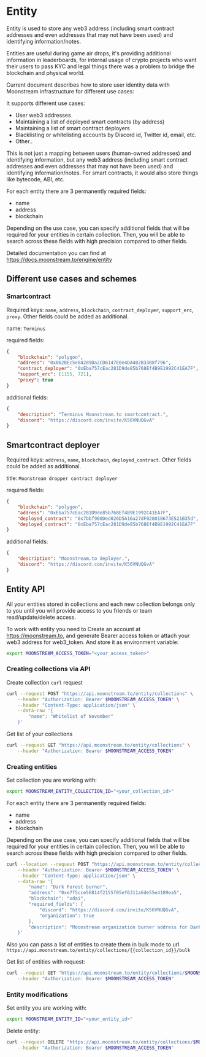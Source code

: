 # Entity

Entity is used to store any web3 address (including smart contract addresses and even addresses that may not have been used) and identifying information/notes.

Entities are useful during game air drops, it's providing additional information in leaderboards, for internal usage of crypto projects who want their users to pass KYC and legal things there was a problem to bridge the blockchain and physical world.

Current document describes how to store user identity data with Moonstream infrastructure for different use cases:

It supports different use cases:

-   User web3 addresses
-   Maintaining a list of deployed smart contracts (by address)
-   Maintaining a list of smart contract deployers
-   Blacklisting or whitelisting accounts by Discord id, Twitter id, email, etc.
-   Other..

This is not just a mapping between users (human-owned addresses) and identifying information, but any web3 address (including smart contract addresses and even addresses that may not have been used) and identifying information/notes. For smart contracts, it would also store things like bytecode, ABI, etc.

For each entity there are 3 permanently required fields:

-   name
-   address
-   blockchain

Depending on the use case, you can specify additional fields that will be required for your entities in certain collection. Then, you will be able to search across these fields with high precision compared to other fields.

Detailed documentation you can find at https://docs.moonstream.to/engine/entity

## Different use cases and schemes

### Smartcontract

Required keys: `name`, `address`, `blockchain`, `contract_deployer`, `support_erc`, `proxy`. Other fields could be added as additional.

name: `Terminus`

required fields:

```json
{
	"blockchain": "polygon",
	"address": "0x062BEc5e84289Da2CD6147E0e4DA402B33B8f796",
	"contract_deployer": "0xEba757cEac281D9de85b768Ef4B9E1992C41EA7F",
	"support_erc": [1155, 721],
	"proxy": true
}
```

additional fields:

```json
{
	"description": "Terminus Moonstream.to smartcontract.",
	"discord": "https://discord.com/invite/K56VNUQGvA"
}
```

## Smartcontract deployer

Required keys: `address`, `name`, `blockchain`, `deployed_contract`. Other fields could be added as additional.

title: `Moonstream dropper contract deployer`

required fields:

```json
{
	"blockchain": "polygon",
	"address": "0xEba757cEac281D9de85b768Ef4B9E1992C41EA7F",
	"deployed_contract": "0x7bbf900Ded826D5A16a27dF028018673E521B35d",
	"deployed_contract": "0xEba757cEac281D9de85b768Ef4B9E1992C41EA7F"
}
```

additional fields:

```json
{
	"description": "Moonstream.to deployer.",
	"discord": "https://discord.com/invite/K56VNUQGvA"
}
```

## Entity API

All your entities stored in collections and each new collection belongs only to you until you will provide access to you friends or team read/update/delete access.

To work with entity you need to Create an account at https://moonstream.to, and generate Bearer access token or attach your web3 address for web3_token. And store it as environment variable:

```bash
export MOONSTREAM_ACCESS_TOKEN="<your_access_token>"
```

### Creating collections via API

Create collection `curl` request

```bash
curl --request POST "https://api.moonstream.to/entity/collections" \
    --header "Authorization: Bearer $MOONSTREAM_ACCESS_TOKEN" \
    --header "Content-Type: application/json" \
    --data-raw '{
        "name": "Whitelist of November"
    }'
```

Get list of your collections

```bash
curl --request GET "https://api.moonstream.to/entity/collections" \
    --header "Authorization: Bearer $MOONSTREAM_ACCESS_TOKEN"
```

### Creating entities

Set collection you are working with:

```bash
export MOONSTREAM_ENTITY_COLLECTION_ID="<your_collection_id>"
```

For each entity there are 3 permanently required fields:

-   name
-   address
-   blockchain

Depending on the use case, you can specify additional fields that will be required for your entities in certain collection. Then, you will be able to search across these fields with high precision compared to other fields.

```bash
curl --location --request POST "https://api.moonstream.to/entity/collections/$MOONSTREAM_ENTITY_COLLECTION_ID/entities" \
    --header "Authorization: Bearer $MOONSTREAM_ACCESS_TOKEN" \
    --header "Content-Type: application/json" \
    --data-raw '{
        "name": "Dark Forest burner",
        "address": "0xe7f5cce56814f2155f05ef6311a6de55e4189ea5",
        "blockchain": "xdai",
        "required_fields": {
            "discord": "https://discord.com/invite/K56VNUQGvA",
            "organization": true
        },
        "description": "Moonstream organization burner address for Dark Forest game."
    }'
```

Also you can pass a list of entities to create them in bulk mode to url `https://api.moonstream.to/entity/collections/{{collection_id}}/bulk`

Get list of entities with request:

```bash
curl --request GET "https://api.moonstream.to/entity/collections/$MOONSTREAM_ENTITY_COLLECTION_ID/entities" \
    --header "Authorization: Bearer $MOONSTREAM_ACCESS_TOKEN"
```

### Entity modifications

Set entity you are working with:

```bash
export MOONSTREAM_ENTITY_ID="<your_entity_id>"
```

Delete entity:

```bash
curl --request DELETE "https://api.moonstream.to/entity/collections/$MOONSTREAM_ENTITY_COLLECTION_ID/entities/$MOONSTREAM_ENTITY_ID" \
    --header "Authorization: Bearer $MOONSTREAM_ACCESS_TOKEN"
```
